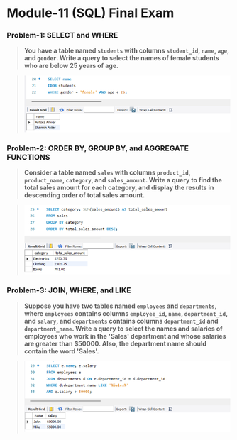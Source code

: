 # **Module-11 (SQL) Final Exam**

### **Problem-1: SELECT and WHERE**<br>
> **You have a table named `students` with columns `student_id`, `name`, `age`, and `gender`. Write a query to select the names of female students who are below 25 years of age.**<br>

> ![**Solution:**](images/p1.1.PNG)

### **Problem-2: ORDER BY, GROUP BY, and AGGREGATE FUNCTIONS**<br>
> **Consider a table named `sales` with columns `product_id`, `product_name`, `category`, and `sales_amount`. Write a query to find the total sales amount for each category, and display the results in descending order of total sales amount.**

> ![**Solution:**](images/p2.PNG)

### **Problem-3: JOIN, WHERE, and LIKE**<br>
> **Suppose you have two tables named `employees` and `departments`, where `employees` contains columns `employee_id`, `name`, `department_id`, and `salary`, and `departments` contains columns `department_id` and `department_name`. Write a query to select the names and salaries of employees who work in the 'Sales' department and whose salaries are greater than $50000. Also, the department name should contain the word 'Sales'.**

> ![**Solution:**](images/p3.PNG)
